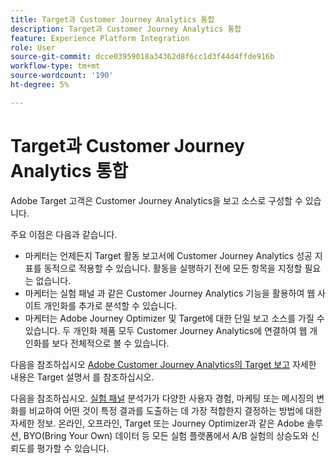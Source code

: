 ```yaml
---
title: Target과 Customer Journey Analytics 통합
description: Target과 Customer Journey Analytics 통합
feature: Experience Platform Integration
role: User
source-git-commit: dcce03959018a34362d8f6cc1d3f44d4ffde916b
workflow-type: tm+mt
source-wordcount: '190'
ht-degree: 5%

---
```


# Target과 Customer Journey Analytics 통합

Adobe Target 고객은 Customer Journey Analytics을 보고 소스로 구성할 수 있습니다.

주요 이점은 다음과 같습니다.

* 마케터는 언제든지 Target 활동 보고서에 Customer Journey Analytics 성공 지표를 동적으로 적용할 수 있습니다. 활동을 실행하기 전에 모든 항목을 지정할 필요는 없습니다.
* 마케터는 실험 패널 과 같은 Customer Journey Analytics 기능을 활용하여 웹 사이트 개인화를 추가로 분석할 수 있습니다.
* 마케터는 Adobe Journey Optimizer 및 Target에 대한 단일 보고 소스를 가질 수 있습니다. 두 개인화 제품 모두 Customer Journey Analytics에 연결하여 웹 개인화를 보다 전체적으로 볼 수 있습니다.

다음을 참조하십시오 [Adobe Customer Journey Analytics의 Target 보고](https://experienceleague.adobe.com/en/docs/target/using/integrate/cja/target-reporting-in-cja) 자세한 내용은 Target 설명서 를 참조하십시오.

다음을 참조하십시오. [실험 패널](../analysis-workspace/c-panels/experimentation.md) 분석가가 다양한 사용자 경험, 마케팅 또는 메시징의 변화를 비교하여 어떤 것이 특정 결과를 도출하는 데 가장 적합한지 결정하는 방법에 대한 자세한 정보. 온라인, 오프라인, Target 또는 Journey Optimizer과 같은 Adobe 솔루션, BYO(Bring Your Own) 데이터 등 모든 실험 플랫폼에서 A/B 실험의 상승도와 신뢰도를 평가할 수 있습니다.
